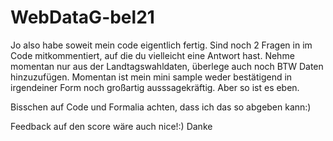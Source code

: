 # WebDataG-bel21

Jo also habe soweit mein code eigentlich fertig. Sind noch 2 Fragen in im Code mitkommentiert, auf die du vielleicht eine Antwort hast. 
Nehme momentan nur aus der Landtagswahldaten, überlege auch noch BTW Daten hinzuzufügen. 
Momentan ist mein mini sample weder bestätigend in irgendeiner Form noch großartig ausssagekräftig. Aber so ist es eben.

Bisschen auf Code und Formalia achten, dass ich das so abgeben kann:)

Feedback auf den score wäre auch nice!:)
Danke
